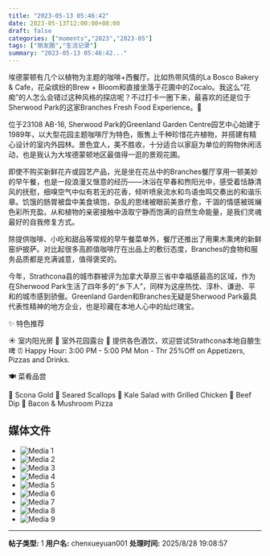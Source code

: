 ```yaml
---
title: "2023-05-13 05:46:42"
date: 2023-05-13T12:00:00+08:00
draft: false
categories: ["moments","2023","2023-05"]
tags: ["朋友圈","生活记录"]
summary: "2023-05-13 05:46:42..."
---
```


埃德蒙顿有几个以植物为主题的咖啡+西餐厅。比如热带风情的La Bosco Bakery & Cafe，花朵缤纷的Brew + Bloom和直接坐落于花圃中的Zocalo。我这么“花痴”的人怎么会错过这种风格的探店呢？不过打卡一圈下来，最喜欢的还是位于Sherwood Park的这家Branches Fresh Food Experience。🌿

​位于23108 AB-16, Sherwood Park的Greenland Garden Centre园艺中心始建于1989年，以大型花园主题咖啡厅为特色，贩售上千种珍惜花卉植物，并搭建有精心设计的室内外园林。景色宜人，美不胜收，十分适合以家庭为单位的购物休闲活动，也是我认为大埃德蒙顿地区最值得一逛的景观花圃。

​即使不购买新鲜花卉或园艺产品，光是坐在花丛中的Branches餐厅享用一顿美妙的早午餐，也是一段浪漫又惬意的经历——沐浴在早春和煦阳光中，感受着恬静清风的抚慰，细嗅空气中似有若无的花香，倾听喷泉流水和鸟语虫鸣交奏出的和谐乐章。饥饿的肠胃被盘中美食填饱，杂乱的思绪被眼前美景疗愈，干涸的情感被斑斓色彩所充盈。从和植物的亲密接触中汲取宁静而饱满的自然生命能量，是我们灵魂最好的自我修复方式。

除提供咖啡、小吃和甜品等常规的早午餐菜单外，餐厅还推出了用果木熏烤的新鲜窑炉披萨。对比起很多高颜值咖啡厅在出品上的敷衍态度，Branches的食物和服务品质都是充满诚意，值得褒奖的。

今年，Strathcona县的城市群被评为加拿大草原三省中幸福感最高的区域，作为在Sherwood Park生活了四年多的“乡下人”，同样为这座热忱、淳朴、谦逊、平和的城市感到骄傲。Greenland Garden和Branches无疑是Sherwood Park最具代表性精神的地方企业，也是珍藏在本地人心中的灿烂瑰宝。
​

✨ 特色推荐

☀️ 室内阳光房
🍃 室外花园露台
​🍻 提供各色酒饮，欢迎尝试Strathcona本地自酿生啤
​⏰ Happy Hour: 3:00 PM - 5:00 PM Mon - Thr 25%Off on Appetizers, Pizzas and Drinks.

🍽️ 菜肴品尝

🍺 Scona Gold
🦪 Seared Scallops
🥗 Kale Salad with Grilled Chicken
🥪 Beef Dip
🍕 Bacon & Mushroom Pizza
​

## 媒体文件

- ![Media 1](/Moments/photos/2023-05-13/202305130546420.jpg)
- ![Media 2](/Moments/photos/2023-05-13/202305130546421.jpg)
- ![Media 3](/Moments/photos/2023-05-13/202305130546422.jpg)
- ![Media 4](/Moments/photos/2023-05-13/202305130546423.jpg)
- ![Media 5](/Moments/photos/2023-05-13/202305130546424.jpg)
- ![Media 6](/Moments/photos/2023-05-13/202305130546425.jpg)
- ![Media 7](/Moments/photos/2023-05-13/202305130546426.jpg)
- ![Media 8](/Moments/photos/2023-05-13/202305130546427.jpg)
- ![Media 9](/Moments/photos/2023-05-13/202305130546428.jpg)

---

**帖子类型:** 1
**用户名:** chenxueyuan001
**处理时间:** 2025/8/28 19:08:57